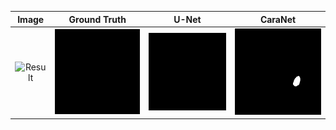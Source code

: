 | Image | Ground Truth | U-Net | CaraNet |
| :---: | :---: | :---: | :---: |
|<div align=center><img src="https://github.com/ytl0623/UNet-CaraNet/blob/main/figure/img.gif" width="200" alt="Result"/></div>|<div align=center><img src="https://github.com/ytl0623/UNet-CaraNet/blob/main/figure/mask.gif" width="200" alt="Result"/></div>|<div align=center><img src="https://github.com/ytl0623/UNet-CaraNet/blob/main/figure/UNet.gif" width="200" alt="Result"/></div>|<div align=center><img src="https://github.com/ytl0623/UNet-CaraNet/blob/main/figure/CaraNet.gif" width="200" alt="Result"/></div>|
